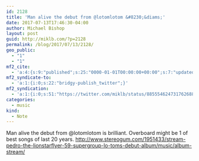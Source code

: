```yaml
---
id: 2128
title: 'Man alive the debut from @lotomlotom &#8230;&diams;'
date: 2017-07-13T17:46:30-04:00
author: Michael Bishop
layout: post
guid: http://miklb.com/?p=2128
permalink: /blog/2017/07/13/2128/
geo_public:
  - "1"
  - "1"
mf2_cite:
  - 'a:4:{s:9:"published";s:25:"0000-01-01T00:00:00+00:00";s:7:"updated";s:25:"0000-01-01T00:00:00+00:00";s:8:"category";a:1:{i:0;s:0:"";}s:6:"author";a:0:{}}'
mf2_syndicate-to:
  - 'a:1:{i:0;s:22:"bridgy-publish_twitter";}'
mf2_syndication:
  - 'a:1:{i:0;s:51:"https://twitter.com/miklb/status/885554624731762688";}'
categories:
  - music
kind:
  - Note
---
```

Man alive the debut from @lotomlotom is brilliant. Overboard might be 1 of best songs of last 20 years. <http://www.stereogum.com/1951433/stream-pedro-the-lionstarflyer-59-supergroup-lo-toms-debut-album/music/album-stream/>